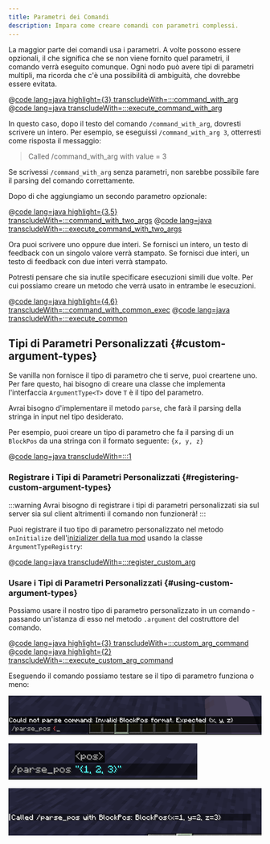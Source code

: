 ```yaml
---
title: Parametri dei Comandi
description: Impara come creare comandi con parametri complessi.
---
```


La maggior parte dei comandi usa i parametri. A volte possono essere opzionali, il che significa che se non viene fornito quel parametri, il comando verrà eseguito comunque. Ogni nodo può avere tipi di parametri multipli, ma ricorda che c'è una possibilità di ambiguità, che dovrebbe essere evitata.

@[code lang=java highlight={3} transcludeWith=:::command_with_arg](@/reference/1.21.8/src/main/java/com/example/docs/command/FabricDocsReferenceCommands.java)
@[code lang=java transcludeWith=:::execute_command_with_arg](@/reference/1.21.8/src/main/java/com/example/docs/command/FabricDocsReferenceCommands.java)

In questo caso, dopo il testo del comando `/command_with_arg`, dovresti scrivere un intero. Per esempio, se eseguissi `/command_with_arg 3`, otterresti come risposta il messaggio:

> Called /command_with_arg with value = 3

Se scrivessi `/command_with_arg` senza parametri, non sarebbe possibile fare il parsing del comando correttamente.

Dopo di che aggiungiamo un secondo parametro opzionale:

@[code lang=java highlight={3,5} transcludeWith=:::command_with_two_args](@/reference/1.21.8/src/main/java/com/example/docs/command/FabricDocsReferenceCommands.java)
@[code lang=java transcludeWith=:::execute_command_with_two_args](@/reference/1.21.8/src/main/java/com/example/docs/command/FabricDocsReferenceCommands.java)

Ora puoi scrivere uno oppure due interi. Se fornisci un intero, un testo di feedback con un singolo valore verrà stampato. Se fornisci due interi, un testo di feedback con due interi verrà stampato.

Potresti pensare che sia inutile specificare esecuzioni simili due volte. Per cui possiamo creare un metodo che verrà usato in entrambe le esecuzioni.

@[code lang=java highlight={4,6} transcludeWith=:::command_with_common_exec](@/reference/1.21.8/src/main/java/com/example/docs/command/FabricDocsReferenceCommands.java)
@[code lang=java transcludeWith=:::execute_common](@/reference/1.21.8/src/main/java/com/example/docs/command/FabricDocsReferenceCommands.java)

## Tipi di Parametri Personalizzati {#custom-argument-types}

Se vanilla non fornisce il tipo di parametro che ti serve, puoi creartene uno. Per fare questo, hai bisogno di creare una classe che implementa l'interfaccia `ArgumentType<T>` dove `T` è il tipo del parametro.

Avrai bisogno d'implementare il metodo `parse`, che farà il parsing della stringa in input nel tipo desiderato.

Per esempio, puoi creare un tipo di parametro che fa il parsing di un `BlockPos` da una stringa con il formato seguente: `{x, y, z}`

@[code lang=java transcludeWith=:::1](@/reference/1.21.8/src/main/java/com/example/docs/command/BlockPosArgumentType.java)

### Registrare i Tipi di Parametri Personalizzati {#registering-custom-argument-types}

:::warning
Avrai bisogno di registrare i tipi di parametri personalizzati sia sul server sia sul client altrimenti il comando non funzionerà!
:::

Puoi registrare il tuo tipo di parametro personalizzato nel metodo `onInitialize` dell'[inizializer della tua mod](./getting-started/project-structure#entrypoints) usando la classe `ArgumentTypeRegistry`:

@[code lang=java transcludeWith=:::register_custom_arg](@/reference/1.21.8/src/main/java/com/example/docs/command/FabricDocsReferenceCommands.java)

### Usare i Tipi di Parametri Personalizzati {#using-custom-argument-types}

Possiamo usare il nostro tipo di parametro personalizzato in un comando - passando un'istanza di esso nel metodo `.argument` del costruttore del comando.

@[code lang=java highlight={3} transcludeWith=:::custom_arg_command](@/reference/1.21.8/src/main/java/com/example/docs/command/FabricDocsReferenceCommands.java)
@[code lang=java highlight={2} transcludeWith=:::execute_custom_arg_command](@/reference/1.21.8/src/main/java/com/example/docs/command/FabricDocsReferenceCommands.java)

Eseguendo il comando possiamo testare se il tipo di parametro funziona o meno:

![Parametro non valido](/assets/develop/commands/custom-arguments_fail.png)

![Parametro valido](/assets/develop/commands/custom-arguments_valid.png)

![Risultato del comando](/assets/develop/commands/custom-arguments_result.png)
